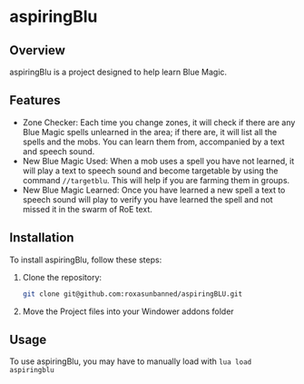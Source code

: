 # aspiringBlu

## Overview
aspiringBlu is a project designed to help learn Blue Magic.

## Features
- Zone Checker: Each time you change zones, it will check if there are any Blue Magic spells unlearned in the area; if there are, it will list all the spells and the mobs. You can learn them from, accompanied by a text and speech sound.
- New Blue Magic Used: When a mob uses a spell you have not learned, it will play a text to speech sound and become targetable by using the command `//targetblu`. This will help if you are farming them in groups.
- New Blue Magic Learned: Once you have learned a new spell a text to speech sound will play to verify you have learned the spell and not missed it in the swarm of RoE text.

## Installation
To install aspiringBlu, follow these steps:

1. Clone the repository:
    ```sh
    git clone git@github.com:roxasunbanned/aspiringBLU.git
    ```
2. Move the Project files into your Windower addons folder

## Usage
To use aspiringBlu, you may have to manually load with `lua load aspiringblu`